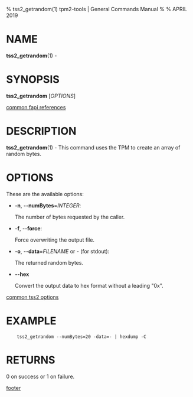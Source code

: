 % tss2_getrandom(1) tpm2-tools | General Commands Manual
%
% APRIL 2019

# NAME

**tss2_getrandom**(1) -
# SYNOPSIS

**tss2_getrandom** [*OPTIONS*]

[common fapi references](common/tss2-fapi-references.md)

# DESCRIPTION

**tss2_getrandom**(1) - This command uses the TPM to create an array of random bytes.

# OPTIONS

These are the available options:

  * **-n**, **\--numBytes**=_INTEGER_:

    The number of bytes requested by the caller.

  * **-f**, **\--force**:

    Force overwriting the output file.

  * **-o**, **\--data**=_FILENAME_ or _-_ (for stdout):

    The returned random bytes.

  * **\--hex**

    Convert the output data to hex format without a leading "0x".

[common tss2 options](common/tss2-options.md)

# EXAMPLE
```
    tss2_getrandom --numBytes=20 -data=- | hexdump -C
```

# RETURNS

0 on success or 1 on failure.

[footer](common/footer.md)
